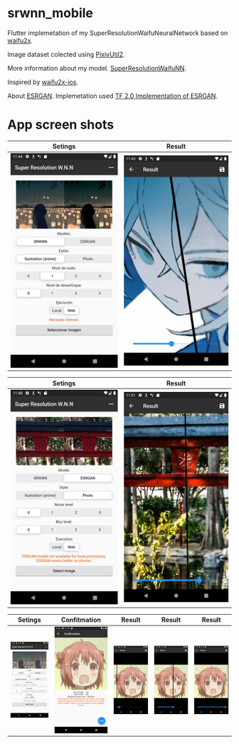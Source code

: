 # srwnn_mobile
 Flutter implemetation of my SuperResolutionWaifuNeuralNetwork based on [waifu2x](https://github.com/nagadomi/waifu2x).
 
 Image dataset colected using [PixivUtil2](https://github.com/Nandaka/PixivUtil2).
 
 More information about my model. [SuperResolutionWaifuNN](https://github.com/Exusai/SuperResolutionWaifuNN).
 
 Inspired by [waifu2x-ios](https://github.com/imxieyi/waifu2x-ios).
 
 About [ESRGAN](https://github.com/xinntao/ESRGAN). Implemetation used [TF 2.0 Implementation of ESRGAN](https://github.com/captain-pool/GSOC/tree/master/E2_ESRGAN).
 
# App screen shots
Setings             |  Result
:-------------------------:|:-------------------------:
![](https://github.com/Exusai/srwnn_mobile/blob/master/srwnnScrenShots/Screenshot_1599929095.png?raw=true)  |  ![](https://github.com/Exusai/srwnn_mobile/blob/master/srwnnScrenShots/Screenshot_1599929015.png?raw=true)

Setings             |  Result
:-------------------------:|:-------------------------:
![](https://github.com/Exusai/srwnn_mobile/blob/master/srwnnScrenShots/Screenshot_1599929327.png?raw=true)  |  ![](https://github.com/Exusai/srwnn_mobile/blob/master/srwnnScrenShots/Screenshot_1599929500.png?raw=true)
 
Setings             |  Confitmation   | Result  | Result | Result 
:-------------------------:|:-------------------------:|:-------------------------:|:-------------------------:|:-------------------------:
![](https://github.com/Exusai/srwnn_mobile/blob/master/srwnnScrenShots/Screenshot_1599929623.png?raw=true)  |  ![](https://github.com/Exusai/srwnn_mobile/blob/master/srwnnScrenShots/Screenshot_1599929639.png?raw=true)  |  ![](https://github.com/Exusai/srwnn_mobile/blob/master/srwnnScrenShots/Screenshot_1599929660.png?raw=true)  |  ![](https://github.com/Exusai/srwnn_mobile/blob/master/srwnnScrenShots/Screenshot_1599929666.png?raw=true)  |  ![](https://github.com/Exusai/srwnn_mobile/blob/master/srwnnScrenShots/Screenshot_1599929670.png?raw=true)
